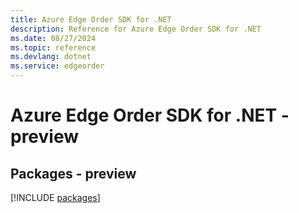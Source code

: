 ```yaml
---
title: Azure Edge Order SDK for .NET
description: Reference for Azure Edge Order SDK for .NET
ms.date: 08/27/2024
ms.topic: reference
ms.devlang: dotnet
ms.service: edgeorder
---
```

# Azure Edge Order SDK for .NET - preview
## Packages - preview
[!INCLUDE [packages](edge-order-index.md)]